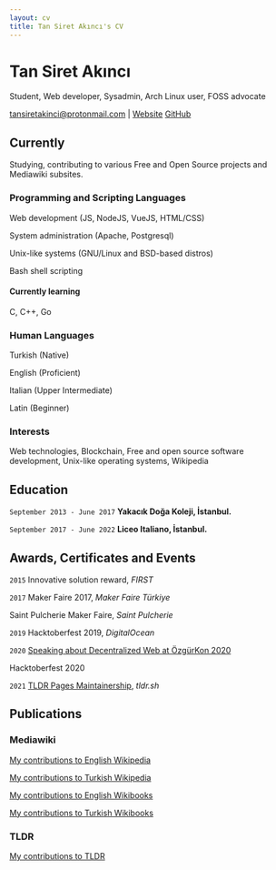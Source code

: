 ```yaml
---
layout: cv
title: Tan Siret Akıncı's CV
---
```

# Tan Siret Akıncı
Student, Web developer, Sysadmin, Arch Linux user, FOSS advocate

<div id="webaddress">
<a href="tansiretakinci@protonmail.com">tansiretakinci@protonmail.com</a>
| <a href="http://yutyo.github.io">Website</a>
  <a href="https://github.com/yutyo">GitHub</a>

</div>


## Currently

Studying, contributing to various Free and Open Source projects and Mediawiki subsites.

### Programming and Scripting Languages

Web development (JS, NodeJS, VueJS, HTML/CSS)

System administration (Apache, Postgresql)

Unix-like systems (GNU/Linux and BSD-based distros)

Bash shell scripting

#### Currently learning

C, C++, Go

### Human Languages

Turkish (Native)

English (Proficient)

Italian (Upper Intermediate)

Latin (Beginner)

### Interests

Web technologies, Blockchain, Free and open source software development, Unix-like operating systems, Wikipedia

## Education

`September 2013 - June 2017`
__Yakacık Doğa Koleji, İstanbul.__

`September 2017 - June 2022`
__Liceo Italiano, İstanbul.__

## Awards, Certificates and Events

`2015`
Innovative solution reward, *FIRST*

`2017`
Maker Faire 2017, *Maker Faire Türkiye*

Saint Pulcherie Maker Faire, *Saint Pulcherie*

`2019`
Hacktoberfest 2019, *DigitalOcean*

`2020`
[Speaking about Decentralized Web at ÖzgürKon 2020](https://video.ozgurkon.org/videos/watch/b3566a91-d3bd-4b36-af29-2d2fa2590fe0)

Hacktoberfest 2020

`2021`
[TLDR Pages Maintainership](https://github.com/tldr-pages/tldr/issues/5702), *tldr.sh*

## Publications

### Mediawiki

[My contributions to English Wikipedia](https://xtools.wmflabs.org/ec/en.wikipedia.org/Comrade-yutyo)

[My contributions to Turkish Wikipedia](https://xtools.wmflabs.org/ec/tr.wikipedia.org/Comrade-yutyo)

[My contributions to English Wikibooks](https://xtools.wmflabs.org/ec/en.wikibooks.org/Comrade-yutyo)

[My contributions to Turkish Wikibooks](https://xtools.wmflabs.org/ec/tr.wikibooks.org/Comrade-yutyo)

### TLDR
[My contributions to TLDR](https://github.com/tldr-pages/tldr/pulls?q=is%3Apr+author%3Ayutyo+)


